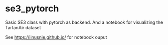 # se3_pytorch
Sasic SE3 class with pytorch as backend. And a notebook for visualizing the TartanAir dataset

See https://linusnie.github.io/ for notebook ouput
